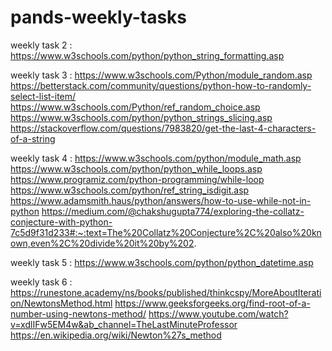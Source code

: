# pands-weekly-tasks

weekly task 2 : https://www.w3schools.com/python/python_string_formatting.asp

weekly task 3 :  https://www.w3schools.com/Python/module_random.asp
    https://betterstack.com/community/questions/python-how-to-randomly-select-list-item/
    https://www.w3schools.com/Python/ref_random_choice.asp
    https://www.w3schools.com/python/python_strings_slicing.asp
    https://stackoverflow.com/questions/7983820/get-the-last-4-characters-of-a-string

weekly task 4 : https://www.w3schools.com/python/module_math.asp
    https://www.w3schools.com/python/python_while_loops.asp
    https://www.programiz.com/python-programming/while-loop
    https://www.w3schools.com/python/ref_string_isdigit.asp
    https://www.adamsmith.haus/python/answers/how-to-use-while-not-in-python
    https://medium.com/@chakshugupta774/exploring-the-collatz-conjecture-with-python-7c5d9f31d233#:~:text=The%20Collatz%20Conjecture%2C%20also%20known,even%2C%20divide%20it%20by%202.

weekly task 5 : https://www.w3schools.com/python/python_datetime.asp 

weekly task 6 : https://runestone.academy/ns/books/published/thinkcspy/MoreAboutIteration/NewtonsMethod.html
https://www.geeksforgeeks.org/find-root-of-a-number-using-newtons-method/
https://www.youtube.com/watch?v=xdlIFw5EM4w&ab_channel=TheLastMinuteProfessor
https://en.wikipedia.org/wiki/Newton%27s_method